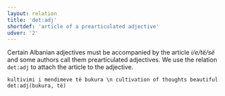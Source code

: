 ```yaml
---
layout: relation
title: 'det:adj'
shortdef: 'article of a prearticulated adjective'
udver: '2'
---
```


Certain Albanian adjectives must be accompanied by the article _i/e/të/së_ and some authors call them
prearticulated adjectives. We use the relation `det:adj` to attach the article to the adjective.

~~~ sdparse
kultivimi i mendimeve të bukura \n cultivation of thoughts beautiful
det:adj(bukura, të)
~~~

<!-- Interlanguage links updated Po 6. listopadu 2023, 21:42:49 CET -->
